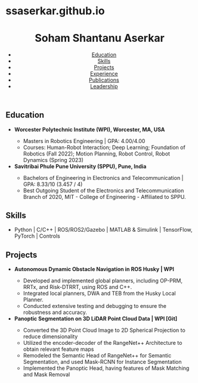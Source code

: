 # ssaserkar.github.io

<!DOCTYPE html>
<html>
  <head>
    <title>Soham Shantanu Aserkar</title>
    <link rel="stylesheet" href="style.css">
  </head>
  <body>
    <header>
      <h1>Soham Shantanu Aserkar</h1>
      <nav>
        <ul>
          <li><a href="#education">Education</a></li>
          <li><a href="#skills">Skills</a></li>
          <li><a href="#projects">Projects</a></li>
          <li><a href="#experience">Experience</a></li>
          <li><a href="#publications">Publications</a></li>
          <li><a href="#leadership">Leadership</a></li>
        </ul>
      </nav>
    </header>
    <main>
      <section id="education">
        <h2>Education</h2>
        <ul>
          <li><strong>Worcester Polytechnic Institute (WPI), Worcester, MA, USA</strong></li>
          <ul>
            <li>Masters in Robotics Engineering | GPA: 4.00/4.00</li>
            <li>Courses: Human-Robot Interaction; Deep Learning; Foundation of Robotics (Fall 2022); Motion Planning, Robot Control, Robot Dynamics (Spring 2023)</li>
          </ul>
          <li><strong>Savitribai Phule Pune University (SPPU), Pune, India</strong></li>
          <ul>
            <li>Bachelors of Engineering in Electronics and Telecommunication | GPA: 8.33/10 (3.457 / 4)</li>
            <li>Best Outgoing Student of the Electronics and Telecommunication Branch of 2020, MIT - College of Engineering - Affiliated to SPPU.</li>
          </ul>
        </ul>
      </section>
      <section id="skills">
        <h2>Skills</h2>
        <ul>
          <li>Python | C/C++ | ROS/ROS2/Gazebo | MATLAB & Simulink | TensorFlow, PyTorch | Controls</li>
        </ul>
      </section>
      <section id="projects">
        <h2>Projects</h2>
        <ul>
          <li><strong>Autonomous Dynamic Obstacle Navigation in ROS Husky | WPI</strong></li>
          <ul>
            <li>Developed and implemented global planners, including OP-PRM, RRTx, and Risk-DTRRT, using ROS and C++.</li>
            <li>Integrated local planners, DWA and TEB from the Husky Local Planner.</li>
            <li>Conducted extensive testing and debugging to ensure the robustness and accuracy.</li>
          </ul>
          <li><strong>Panoptic Segmentation on 3D LiDAR Point Cloud Data | WPI [Git]</strong></li>
          <ul>
            <li>Converted the 3D Point Cloud Image to 2D Spherical Projection to reduce dimensionality</li>
            <li>Utilized the encoder-decoder of the RangeNet++ Architecture to obtain relevant feature maps</li>
            <li>Remodeled the Semantic Head of RangeNet++ for Semantic Segmentation, and used Mask-RCNN for Instance Segmentation</li>
            <li>Implemented the Panoptic Head, having features of Mask Matching and Mask Removal</li>
          </ul>
